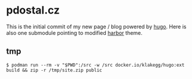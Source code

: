 # pdostal.cz

This is the initial commit of my new page / blog powered by [hugo].
Here is also one submodule pointing to modified [harbor] theme.

[hugo]: https://gohugo.io
[harbor]: https://themes.gohugo.io/harbor/

## tmp

```
$ podman run --rm -v "$PWD":/src -w /src docker.io/klakegg/hugo:ext build && zip -r /tmp/site.zip public
```

